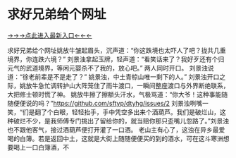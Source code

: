 # 求好兄弟给个网址

<a href="https://6h8k.top ">→→→点此进入最新入口←←←</a>


求好兄弟给个网址姚放牛皱起眉头，沉声道：“你这跌境也太吓人了吧？拢共几重境界，你连跌六境？”
刘景浊拿起玉牌，轻声道：“看笑话来了？我好歹还有个归元气的武道境界，等闲元婴杀不了我的，放心吧。”
两人同时开口。
刘景浊说道：“徐老前辈是不是走了？”
姚景浊，中土青椋山唯一剩下的人。”
刘景浊开口之际，姚放牛急忙调转护山大阵笼住了雨牛渡口，一瞬间整座渡口与外界断绝联系，大把修士顿时慌了神。
姚放牛擦了擦额头汗水，气极骂道：“你大爷！这种事能随随便便说的吗？”https://github.com/sftyp/dtyhg/issues/2
刘景浊咧嘴一笑，“们是翻了个白眼，轻轻抬手，手中凭空多出来个酒葫芦。我们是破烂山，这种破烂不少，是我师傅专门挑出了留给你的，就当赔你那只歪嘴儿忽路了。”刘景浊也不跟他客气，接过酒葫芦便打开灌了一口酒。
老山主有心了，这浊在异乡最爱喝的白簿。若是返回中土，这就是大街上随随便便买的到的酒水，可在这斗寒洲想要喝上一口白簿酒，不


